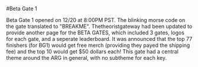#Beta Gate 1

Beta Gate 1 opened on 12/20 at 8:00PM PST. The blinking morse code on the gate translated to "BREAKME". Thetheoristgateway had been updated to provide another page for the BETA GATES, which included 3 gates, logos for each gate, and a seperate leaderboard. It was announced that the top 77 finishers (for BG1) would get free merch (providing they payed the shipping fee) and the top 10 would get $50 dollars each! This gate had a central theme around the ARG in general, with no subtheme for each key.
